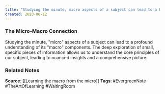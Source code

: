 ```yaml
---
title: "Studying the minute, micro aspects of a subject can lead to a better understanding of its macro components"
created: 2023-06-12
---
```


### The Micro-Macro Connection
Studying the minute, "micro" aspects of a subject can lead to a profound understanding of its "macro" components. The deep exploration of small, specific pieces of information allows us to understand the core principles of our subject, leading to nuanced insights and a comprehensive picture.

### Related Notes
**Source**: [[Learning the macro from the micro]]
**Tags**: #EvergreenNote #TheArtOfLearning #WaitingRoom 

